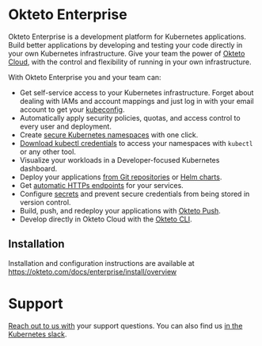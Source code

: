# Okteto Enterprise

Okteto Enterprise is a development platform for Kubernetes applications. Build better applications by developing and testing your code directly in your own Kubernetes infrastructure. Give your team the power of [Okteto Cloud](/docs/cloud), with the control and flexibility of running in your own infrastructure.

With Okteto Enterprise you and your team can:

- Get self-service access to your Kubernetes infrastructure. Forget about dealing with IAMs and account mappings and just log in with your email account to get your [kubeconfig](/docs/cloud/credentials).
- Automatically apply security policies, quotas, and access control to every user and deployment.
- Create [secure Kubernetes namespaces](/docs/cloud/namespaces) with one click.
- [Download kubectl credentials](/docs/cloud/credentials) to access your namespaces with `kubectl` or any other tool.
- Visualize your workloads in a Developer-focused Kubernetes dashboard.
- Deploy your applications [from Git repositories](/docs/cloud/deploy-from-git) or [Helm charts](/docs/cloud/deploy-from-helm).
- Get [automatic HTTPs endpoints](/docs/cloud/ssl) for your services.
- Configure [secrets](/docs/cloud/secrets) and prevent secure credentials from being stored in version control.
- Build, push, and redeploy your applications with [Okteto Push](/blog/okteto-push-code-to-kubernetes-in-seconds/).
- Develop directly in Okteto Cloud with the [Okteto CLI](https://github.com/okteto/okteto).

## Installation

Installation and configuration instructions are available at https://okteto.com/docs/enterprise/install/overview

# Support

[Reach out to us with](https://okteto.com/#talktous) your support questions. You can also find us [in the Kubernetes slack](https://slack.kubernetes.com).